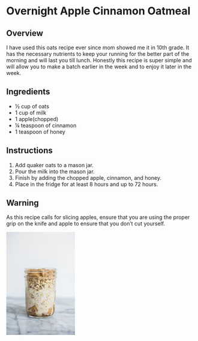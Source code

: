 # Overnight Apple Cinnamon Oatmeal
## Overview
I have used this oats recipe ever since mom showed me it in 10th grade. It has the necessary nutrients to keep your running for the better part of the morning and will last you till lunch. Honestly this recipe is super simple and will allow you to make a batch earlier in the week and to enjoy it later in the week.

## Ingredients
- ½ cup of oats
- 1 cup of milk
- 1 apple(chopped)
- ¼ teaspoon of cinnamon
- 1 teaspoon of honey

## Instructions
1. Add quaker oats to a mason jar.
2. Pour the milk into the mason jar.
3. Finish by adding the chopped apple, cinnamon, and honey.
4. Place in the fridge for at least 8 hours and up to 72 hours.

## Warning
As this recipe calls for slicing apples, ensure that you are using the proper grip on the knife and apple to ensure that you don’t cut yourself.

![Overnight Oats](oats.jpeg)
